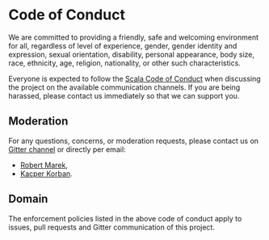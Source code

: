 Code of Conduct
===============

We are committed to providing a friendly, safe and welcoming environment for all, regardless of level of experience,
gender, gender identity and expression, sexual orientation, disability, personal appearance, body size, race, ethnicity,
age, religion, nationality, or other such characteristics.

Everyone is expected to follow the [Scala Code of Conduct](https://www.scala-lang.org/conduct/)
when discussing the project on the available communication channels.
If you are being harassed, please contact us immediately so that we can support you.

Moderation
----------

For any questions, concerns, or moderation requests, please contact us on
[Gitter channel](https://gitter.im/fingo-spata/community) or directly per email:
-   [Robert Marek](mailto:robert@marek.net),
-   [Kacper Korban](mailto:kacper.f.korban@gmail.com).

Domain
------

The enforcement policies listed in the above code of conduct apply to issues, pull requests and Gitter communication
of this project.
